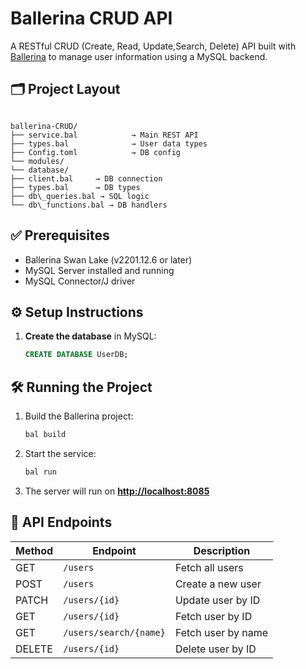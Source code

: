 # Ballerina CRUD API

A RESTful CRUD (Create, Read, Update,Search, Delete) API built with [Ballerina](https://ballerina.io/) to manage user information using a MySQL backend.


## 🗂️ Project Layout

````

ballerina-CRUD/
├── service.bal            → Main REST API
├── types.bal              → User data types
├── Config.toml            → DB config
└── modules/
└── database/
├── client.bal     → DB connection
├── types.bal      → DB types
├── db\_queries.bal → SQL logic
└── db\_functions.bal → DB handlers

````

## ✅ Prerequisites

- Ballerina Swan Lake (v2201.12.6 or later)
- MySQL Server installed and running
- MySQL Connector/J driver

## ⚙️ Setup Instructions

1. **Create the database** in MySQL:
   ```sql
   CREATE DATABASE UserDB;
   

## 🛠 Running the Project

1. Build the Ballerina project:

   ```bash
   bal build
   ```

2. Start the service:

   ```bash
   bal run
   ```

3. The server will run on **[http://localhost:8085](http://localhost:9097)**

## 🔗 API Endpoints

| Method | Endpoint      | Description       |
| ------ | ------------- | ----------------- |
| GET    | `/users`      | Fetch all users   |
| POST   | `/users`      | Create a new user |
| PATCH  | `/users/{id}` | Update user by ID |
| GET    | `/users/{id}` | Fetch user by ID  |
| GET    | `/users/search/{name}`| Fetch user by name|
| DELETE | `/users/{id}` | Delete user by ID |

